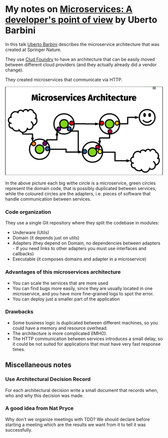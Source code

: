 # My notes on [Microservices: A developer's point of view](https://youtu.be/2uWvRFO0vW8) by Uberto Barbini
In this talk [Uberto Barbini](https://twitter.com/ramtop) describes the microservice architecture that was created at Springer Nature.

They use [Clud Foundry](https://www.cloudfoundry.org/application-runtime/) to have an architecture that can be easily moved between different cloud providers (and they actually already did a vendor change). 

They created microservices that communicate via HTTP.

![Microservices architecture](barbiniMicroArchitecture.png)

In the above picture each big withe circle is a microservice, green circles represent the domain code, that is possibly duplicated between services, while the coloured circles are the adapters, i.e. pieces of software that handle communication between services.  

### Code organization
They use a single Git repository where they split the codebase in modules:
* Underware (Utils) 
* Domain (it depends just on utils)
* Adapters (they depend on Domain, no dependencies between adapters - If you need links to other adapters you must use interfaces and callbacks)
* Executable (it composes domains and adapter in a microservice)

### Advantages of this microservices architecture
* You can scale the services that are more used
* You can find bugs more easily, since they are usually located in one microservice, and you have more fine-grained logs to spot the error.
* You can deploy just a smaller part of the application

### Drawbacks
* Some business logic is duplicated between different machines, so you could have a memory and resource overhead.
* The architecture is more complicated (IMHO).
* The HTTP communication between services introduces a small delay, so it could be not suited for applications that must have very fast response times.

## Miscellaneous notes
### Use Architectural Decision Record
For each architectural decision write a small document that records when, who and why this decision was made.

### A good idea from Nat Pryce
Why don't we organize meetings with TDD? We should declare before starting a meeting which are the results we want from it to tell it was successfully.
